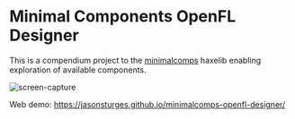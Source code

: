 # Minimal Components OpenFL Designer

This is a compendium project to the [minimalcomps](https://github.com/jasonsturges/minimalcomps-openfl) haxelib enabling exploration of available components.

![screen-capture](https://user-images.githubusercontent.com/1213591/106400463-2a66b700-63e4-11eb-945a-93896d8a2d6b.png)

Web demo:
https://jasonsturges.github.io/minimalcomps-openfl-designer/
